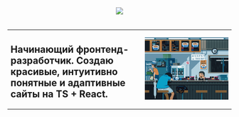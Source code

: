 <div align="center">
  <img src="https://skillicons.dev/icons?i=html,css,js,ts,bootstrap,react,vercel,nodejs,npm,express,mongodb,git,github,figma" />
</div>

<br>

<div align="center">
<table>
  <tr>
    <td width="60%" align="left">
      <h2>Начинающий фронтенд-разработчик. Создаю красивые, интуитивно понятные и адаптивные сайты на TS + React.</h2>
    </td>
    <td width="40%" align="center">
      <img src="https://github.com/Bogatyrev-Islam/Bogatyrev-Islam/raw/main/гиф%20анимация.gif" alt="Анимация проекта" width="300"/>
    </td>
  </tr>
</table>
</div>
